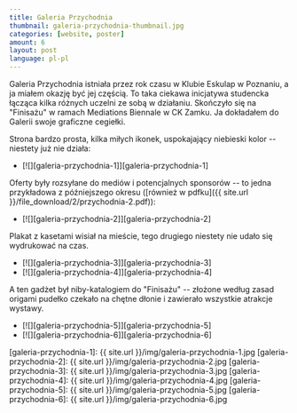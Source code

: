 ```yaml
---
title: Galeria Przychodnia
thumbnail: galeria-przychodnia-thumbnail.jpg
categories: [website, poster]
amount: 6
layout: post
language: pl-pl
---
```


Galeria Przychodnia istniała przez rok czasu w Klubie Eskulap w Poznaniu, a ja miałem okazję być jej częścią. To taka ciekawa inicjatywa studencka łącząca kilka różnych uczelni ze sobą w działaniu. Skończyło się na "Finisażu" w ramach Mediations Biennale w CK Zamku. Ja dokładałem do Galerii swoje graficzne cegiełki.

Strona bardzo prosta, kilka miłych ikonek, uspokajający niebieski kolor -- niestety już nie działa:

* [![][galeria-przychodnia-1]][galeria-przychodnia-1]

Oferty były rozsyłane do mediów i potencjalnych sponsorów -- to jedna przykładowa z późniejszego okresu ([również w pdfku]({{ site.url }}/file_download/2/przychodnia-2.pdf)):

* [![][galeria-przychodnia-2]][galeria-przychodnia-2]

Plakat z kasetami wisiał na mieście, tego drugiego niestety nie udało się wydrukować na czas.

* [![][galeria-przychodnia-3]][galeria-przychodnia-3]
* [![][galeria-przychodnia-4]][galeria-przychodnia-4]

A ten gadżet był niby-katalogiem do "Finisażu" -- złożone według zasad origami pudełko czekało na chętne dłonie i zawierało wszystkie atrakcje wystawy.

* [![][galeria-przychodnia-5]][galeria-przychodnia-5]
* [![][galeria-przychodnia-6]][galeria-przychodnia-6]

[galeria-przychodnia-1]: {{ site.url }}/img/galeria-przychodnia-1.jpg
[galeria-przychodnia-2]: {{ site.url }}/img/galeria-przychodnia-2.jpg
[galeria-przychodnia-3]: {{ site.url }}/img/galeria-przychodnia-3.jpg
[galeria-przychodnia-4]: {{ site.url }}/img/galeria-przychodnia-4.jpg
[galeria-przychodnia-5]: {{ site.url }}/img/galeria-przychodnia-5.jpg
[galeria-przychodnia-6]: {{ site.url }}/img/galeria-przychodnia-6.jpg
